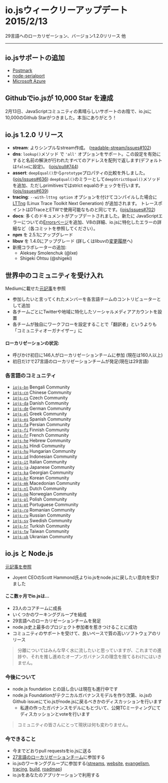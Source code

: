 <!-- io.js Week of February 13th 2015
29 language localization effort, 1.2.0 release, and much more. -->
# io.jsウィークリーアップデート 2015/2/13
29言語へのローカリゼーション、バージョン1.2.0リリース 他

---

<!-- ## io.js support added by...  -->
## io.jsサポートの追加
* [Postmark](http://blog.postmarkapp.com/post/110829734198/its-official-were-getting-cozy-with-node-js) 
* [node-serialport](https://github.com/voodootikigod/node-serialport/issues/439)
* [Microsoft Azure](http://azure.microsoft.com/en-us/documentation/articles/web-sites-nodejs-iojs/)

<!-- ## io.js breaks 10,000 stars on GitHub -->
## Githubでio.jsが 10,000 Star を達成
<!-- On Feb. 13, io.js reached the goal of 10,000 stars on GitHub. We couldn't have done it without the support of the amazing community behind JavaScript. Thank you alll! -->
2月13日、JavaScriptコミュニティの素晴らしいサポートのお陰で、io.jsに10,000のGithub Starがつきました。本当にありがとう！

<!-- ## io.js 1.2.0 released -->
## io.js 1.2.0 リリース
<!-- * **stream**: Simpler stream construction ([readable-stream/issues#102[(https://github.com/iojs/readable-stream/issues/102))
* **dns**: `lookup()` now supports an `'all'` boolean option, default to `false` but when turned on will cause the method to return an array of all resolved names for an address, see, ([iojs/pull#744](https://github.com/iojs/io.js/pull/744))
* **assert**: Remove `prototype` property comparison in `deepEqual()` ([iojs/issues#636](https://github.com/iojs/io.js/pull/636)); introduce a `deepStrictEqual()` method to mirror `deepEqual()` but performs strict equality checks on primitives ([iojs/issues#639](https://github.com/iojs/io.js/pull/639)).
* **tracing**: Add [LTTng](http://lttng.org/) (Linux Trace Toolkit Next Generation) when compiled with the `--with-lttng option`. Trace points match those available for DTrace and ETW. ([iojs/issues#702](https://github.com/iojs/io.js/pull/702))
* **docs**: Lots of doc updates, see individual commits; new Errors page discussing JavaScript errors, V8 specifics, and io.js specific error details.
* **npm** upgrade to 2.5.1
* **libuv** upgrade to 1.4.0, see libuv [ChangeLog](https://github.com/libuv/libuv/blob/v1.x/ChangeLog)
* Add new collaborators:
  * Aleksey Smolenchuk (@lxe)
  * Shigeki Ohtsu (@shigeki) -->
* **stream**: よりシンプルなstream作成。 ([readable-stream/issues#102](https://github.com/iojs/readable-stream/issues/102))
* **dns**: `lookup()`メソッド で `'all'` オプションをサポート。この設定を有効にすると名前の解決が行われたすべてのアドレスを配列で返します(デフォルトは`false`に設定)。 ([iojs/pull#744](https://github.com/iojs/io.js/pull/744))
* **assert**: `deepEqual()`から`prototype`プロパティの比較を外しました。 ([iojs/issues#636](https://github.com/iojs/io.js/pull/636)) `deepEqual()`のミラーとして`deepStrictEqual()`メソッドを追加、ただしprimitivesではstrict equalのチェックを行います。 ([iojs/issues#639](https://github.com/iojs/io.js/pull/639))
* **tracing**: `--with-lttng option` オプションを付けてコンパイルした場合に[LTTng](http://lttng.org/) (Linux Trace Toolkit Next Generation) が追加されます。 トレースポイントはDTraceとETWで使用可能なものと同じです。([iojs/issues#702](https://github.com/iojs/io.js/pull/702))
* **docs**: 多くのドキュメントがアップデートされました。新たに JavaScriptエラーについての[Errorsページ](https://iojs.org/api/errors.html)を追加、V8の詳細、io.jsに特化したエラーの詳細など（各コミットを参照してください）。
* **npm** を 2.5.1にアップグレード
* **libuv** を 1.4.0にアップグレード (詳しくはlibuvの[変更履歴](https://github.com/libuv/libuv/blob/v1.x/ChangeLog)へ)
* 新規コラボレーターの追加:
  * Aleksey Smolenchuk (@lxe)
  * Shigeki Ohtsu (@shigeki)

<!-- ## Opened our doors to the international community -->
## 世界中のコミュニティを受け入れ

<!-- View the [original article](https://medium.com/@mikeal/how-io-js-built-a-146-person-27-language-localization-effort-in-one-day-65e5b1c49a62) on Medium.
* Added interested contributors to teams for their language.
* Teams registered Twitter accounts for their teams and other relevant social media accounts.
* Teams came up with their own ways of working together, and they became more of "community organizers," as opposed to just "translators" -->
Mediumに載せた[元記事](https://medium.com/@mikeal/how-io-js-built-a-146-person-27-language-localization-effort-in-one-day-65e5b1c49a62)を参照
* 参加したいと言ってくれたメンバーを各言語チームのコントリビューターとして追加
* 各チームごとにTwitterや地域に特化したソーシャルメディアアカウントを設置
* 各チームが独自にワークフローを設定することで「翻訳者」というよりも「コミュニティオーガナイザー」に

<!-- ### Stats for Localizations: -->
#### ローカリゼーションの状況:

<!-- * 146 people signed up to help with the localizations the first day (over 160 signed up now)
* 27 languages communities created the first day (already up to 29) -->
* 呼びかけ初日に146人がローカリゼーションチームに参加 (現在は160人以上)
* 初日だけで27言語のローカリゼーションチームが発足(現在は29言語)

<!-- ### Language Communities -->
### 各言語のコミュニティ

* [`iojs-bn`](https://github.com/iojs/iojs-bn) Bengali Community
* [`iojs-cn`](https://github.com/iojs/iojs-cn) Chinese Community
* [`iojs-cs`](https://github.com/iojs/iojs-cs) Czech Community
* [`iojs-da`](https://github.com/iojs/iojs-da) Danish Community
* [`iojs-de`](https://github.com/iojs/iojs-de) German Community
* [`iojs-el`](https://github.com/iojs/iojs-el) Greek Community
* [`iojs-es`](https://github.com/iojs/iojs-es) Spanish Community
* [`iojs-fa`](https://github.com/iojs/iojs-fa) Persian Community
* [`iojs-fi`](https://github.com/iojs/iojs-fi) Finnish Community
* [`iojs-fr`](https://github.com/iojs/iojs-fr) French Community
* [`iojs-he`](https://github.com/iojs/iojs-he) Hebrew Community
* [`iojs-hi`](https://github.com/iojs/iojs-hi) Hindi Community
* [`iojs-hu`](https://github.com/iojs/iojs-hu) Hungarian Community
* [`iojs-id`](https://github.com/iojs/iojs-id) Indonesian Community
* [`iojs-it`](https://github.com/iojs/iojs-it) Italian Community
* [`iojs-ja`](https://github.com/iojs/iojs-ja) Japanese Community
* [`iojs-ka`](https://github.com/iojs/iojs-ka) Georgian Community
* [`iojs-kr`](https://github.com/iojs/iojs-kr) Korean Community
* [`iojs-mk`](https://github.com/iojs/iojs-mk) Macedonian Community
* [`iojs-nl`](https://github.com/iojs/iojs-nl) Dutch Community
* [`iojs-no`](https://github.com/iojs/iojs-no) Norwegian Community
* [`iojs-pl`](https://github.com/iojs/iojs-pl) Polish Community
* [`iojs-pt`](https://github.com/iojs/iojs-pt) Portuguese Community
* [`iojs-ro`](https://github.com/iojs/iojs-ro) Romanian Community
* [`iojs-ru`](https://github.com/iojs/iojs-ru) Russian Community
* [`iojs-sv`](https://github.com/iojs/iojs-sv) Swedish Community
* [`iojs-tr`](https://github.com/iojs/iojs-tr) Turkish Community
* [`iojs-tw`](https://github.com/iojs/iojs-tw) Taiwan Community
* [`iojs-uk`](https://github.com/iojs/iojs-uk) Ukranian Community


<!-- ## io.js and Node.js -->
## io.js と Node.js

<!-- View the [original article](https://medium.com/@iojs/io-js-and-a-node-js-foundation-4e14699fb7be) on Medium.
* Scott Hammond, CEO of Joyent, expressed his desire to bring io.js back to the node.js.-->
[元記事を参照](https://github.com/iojs/iojs-ja/blob/master/weekly/io.js_and_node.js_Foundation.md)
* Joyent CEOのScott Hammond氏よりio.jsをnode.jsに戻したい意向を受けました

<!-- #### In only a few months io.js...  -->
#### ここ数ヶ月でio.jsは...
<!-- * Has grown to 23 active core team members
* Has several working groups
* Has 29 language localization teams,
* Has drawn more contributors to the project than we’ve ever had in the history of node.js, and
* Has been able to release quality software at a good pace with the support of an exceptional community. -->
* 23人のコアチームに成長
* いくつかのワーキンググループを結成
* 29言語へのローカリゼーションチームを発足
* node.js史上最多のプロジェクト参加者を惹きつけることに成功
* コミュニティのサポートを受けて、良いペースで質の高いソフトウェアのリリース

<!-- > We are eager to put this all behind us but we can’t sacrifice the progress we’ve made or the principles and open governance that got us here. -->
> 分離についてはみんな早く水に流したいと思っていますが、これまでの進捗や、それを推し進めたオープンガバナンスの理念を捨てるわけにはいきません。

<!-- ### The Future -->
### 今後について

<!-- * Talks with the node.js foundation are ongoing.
* Once the foundation has a technical governance model you will see an issue on io.js’ GitHub about whether io.js should join.

  * This will be discussed and voted on openly in a public TC meeting following the governance rules we’ve already built. -->
* node.js foundation との話し合いは現在も進行中です
* node.js Foundationがテクニカルガバナンスモデルを作り次第、io.jsのGithub issueにてio.jsがnode.jsに戻るべきかのディスカッションを行います
  * 私達の作ったガバナンスモデルにもとづいて、公開TCミーティングにてディスカッションとvoteを行います

<!-- > For the community, nothing has changed. -->
> コミュニティの皆さんにとって現状は何も変わりません。

<!-- ### What to do right now -->
### 今できること

<!-- * Continue to send your pull requests to io.js
* Join one of the 27 [language localization teams](https://github.com/iojs/website/issues/125)
* Contribute to io.js’ working groups ([streams](https://github.com/iojs/readable-stream), [website](https://github.com/iojs/website), [evangelism](https://github.com/iojs/website/labels/evangelism), [tracing](https://github.com/iojs/tracing-wg), [build](https://github.com/iojs/build), [roadmap](https://github.com/iojs/roadmap)) and
* Continue to adopt io.js in your applications. -->
* 今までどおりpull requestsをio.jsに送る
* [27言語のローカリゼーションチーム](https://github.com/iojs/website/issues/125)に参加する
* io.jsのワーキンググループに参加する([streams](https://github.com/iojs/readable-stream), [website](https://github.com/iojs/website), [evangelism](https://github.com/iojs/website/labels/evangelism), [tracing](https://github.com/iojs/tracing-wg), [build](https://github.com/iojs/build), [roadmap](https://github.com/iojs/roadmap))
* io.jsをあなたのアプリケーションで利用する
